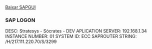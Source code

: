 [Baixar SAPGUI](https://we.tl/t-D7SbqYiZW4?utm_campaign=TRN_TDL_05&utm_source=sendgrid&utm_medium=email&trk=TRN_TDL_05)


### SAP LOGON

DESC: Stratesys - Sócrates - DEV
APLICATION SERVER: 192.168.1.34
INSTANCE NUMBER: 01
SYSTEM ID: ECC
SAPROUTER STRING: /H/217.111.220.70/S/3299

